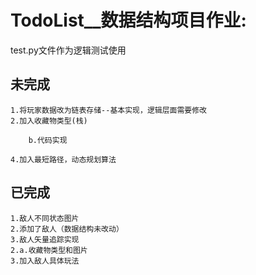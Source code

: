 # TodoList__数据结构项目作业:
test.py文件作为逻辑测试使用
## 未完成                       
    1.将玩家数据改为链表存储--基本实现，逻辑层面需要修改       
    2.加入收藏物类型(栈)            
                  
        b.代码实现                 
                     
    4.加入最短路径，动态规划算法

## 已完成
    1.敌人不同状态图片
    2.添加了敌人（数据结构未改动）
    3.敌人矢量追踪实现
    2.a.收藏物类型和图片
    3.加入敌人具体玩法 